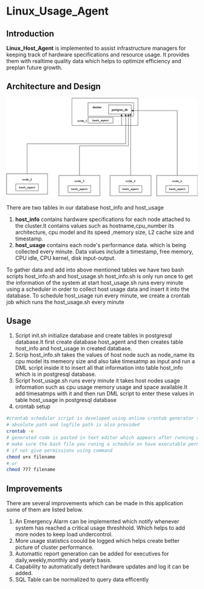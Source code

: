 # Linux_Usage_Agent

## Introduction
**Linux_Host_Agent** is implemented to assist infrastructure managers for keeping track of hardware specifications and resource usage. It provides them with realtime quality data which helps to optimize efficiency and preplan future growth.
## Architecture and Design
![](Linux_Usage_Agent_fig.png)

There are two tables in our database host_info and host_usage
1. **host_info** contains hardware specifications for each node attached to the cluster.It contains values such as hostname,cpu_number its architecture, cpu model and its speed ,memory size, L2 cache size and timestamp.
2. **host_usage**  contains each node's performance data. which is being collected every minute. Data values include a timestamp, free memory, CPU idle, CPU kernel, disk input-output.

To gather data and add into above mentioned  tables we have two bash scripts host_info.sh and host_usage.sh 
host_info.sh is only run once to get the information of the system at start
host_usage.sh runs every minute using a scheduler in order to collect host usage data and insert it into the database.
To schedule host_usage run every minute, we create a crontab job which runs the host_usage.sh every minute
## Usage
1) Script init.sh  initialize database and create tables in postgresql database.It first create database host_agent and then creates table host_info and host_usage in created database.
2) Scrip host_info.sh takes the values of host node such as node_name its cpu model its memeory size and also take timesatmp as input and run a DML script inside it to insert all that information into table host_info which is in postgresql database. 
3) Script host_usage.sh runs every minute it takes host nodes usage information such as cpu usage memory usage and space available.It add timesatmps with it and then run DML script to enter these values in table host_usage in postgresql database 
4) crontab setup
``` bash
#crontab scheduler script is developed using online crontab generator tools
# absolute path and logfile path is also provided
crontab -e
# generated code is pasted in text editor which appears after running above command
# make sure the bash file you runing a schedule on have executable permissions
# if not give permissions using command
chmod u+x filename
# or 
chmod 777 filename
```
## Improvements
There are several improvements which can be made in this application some of them are listed below.
1. An Emergency Alarm can be implemented which notify whenever system has reached a critical usage threshhold. Which helps to add more nodes to keep load undercontrol.
2. More usage statistics coould be logged which helps create better picture of cluster performance.
3. Automattic report generation can be added for executives for daily,weekly,monthly and yearly basis.
4. Capability to automatically detect hardware updates and log it can be added.
5. SQL Table can be normalized to query data efficently
